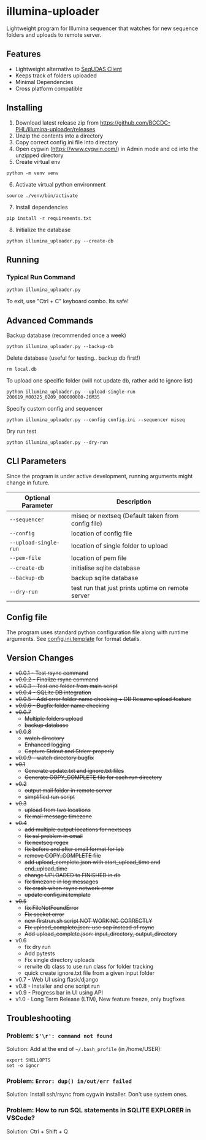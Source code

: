 # illumina-uploader
Lightweight program for Illumina sequencer that watches for new sequence folders and uploads to remote server.

## Features
- Lightweight alternative to [SeqUDAS Client](https://github.com/duanjunhyq/sequdas_client) 
- Keeps track of folders uploaded
- Minimal Dependencies
- Cross platform compatible

## Installing
1. Download latest release zip from https://github.com/BCCDC-PHL/illumina-uploader/releases
2. Unzip the contents into a directory
3. Copy correct config.ini file into directory
4. Open cygwin (https://www.cygwin.com/) in Admin mode and cd into the unzipped directory
5. Create virtual env
```
python -m venv venv
```
6. Activate virtual python environment
```
source ./venv/bin/activate
```
7. Install dependencies
```
pip install -r requirements.txt
```
8. Initialize the database
```
python illumina_uploader.py --create-db
```

## Running

### Typical Run Command
```
python illumina_uploader.py
```

To exit, use "Ctrl + C" keyboard combo. Its safe!

## Advanced Commands

Backup database (recommended once a week)
```
python illumina_uploader.py --backup-db
```

Delete database (useful for testing.. backup db first!)
```
rm local.db
```

To upload one specific folder (will not update db, rather add to ignore list)
```
python illumina_uploader.py --upload-single-run 200619_M00325_0209_000000000-J6M35
```

Specify custom config and sequencer
```
python illumina_uploader.py --config config.ini --sequencer miseq
```

Dry run test
```
python illumina_uploader.py --dry-run
```

## CLI Parameters
Since the program is under active development, running arguments might change in future.

| Optional Parameter   | Description |
| -------------------- | ----------- |
| `--sequencer`        | miseq or nextseq (Default taken from config file) |
| `--config`           | location of config file |
| `--upload-single-run`| location of single folder to upload |
| `--pem-file`         | location of pem file |
| `--create-db`        | initialise sqlite database |
| `--backup-db`        | backup sqlite database |
| `--dry-run`          | test run that just prints uptime on remote server |

## Config file
The program uses standard python configuration file along with runtime arguments. 
See [config.ini.template](config.ini.template) for format details.

## Version Changes
- ~~v0.0.1 - Test rsync command~~
- ~~v0.0.2 - Finalize rsync command~~
- ~~v0.0.3 - Test one folder from main script~~
- ~~v0.0.4 - SQLite DB integration~~
- ~~v0.0.5 - Add error folder name checking + DB Resume upload feature~~
- ~~v0.0.6 - Bugfix folder name checking~~
- ~~v0.0.7~~
    - ~~Multiple folders upload~~
    - ~~backup database~~
- ~~v0.0.8~~
    - ~~watch directory~~
    - ~~Enhanced logging~~
    - ~~Capture Stdout and Stderr properly~~
- ~~v0.0.9 - watch directory bugfix~~
- ~~v0.1~~
     - ~~Generate update.txt and ignore.txt files~~
     - ~~Generate COPY_COMPLETE file for each run directory~~
- ~~v0.2~~
     - ~~output mail folder in remote server~~
     - ~~simplified run script~~
- ~~v0.3~~
     - ~~upload from two locations~~
     - ~~fix mail message timezone~~
- ~~v0.4~~
     - ~~add multiple output locations for nextseqs~~
     - ~~fix ssl problem in email~~
     - ~~fix nextseq regex~~
     - ~~fix before and after email format for lab~~
     - ~~remove COPY_COMPLETE file~~
     - ~~add upload_complete.json with start_upload_time and end_upload_time~~
     - ~~change UPLOADED to FINISHED in db~~
     - ~~fix timezone in log messages~~
     - ~~fix crash when rsync network error~~
     - ~~update config.ini.template~~
- ~~v0.5~~
    - ~~fix FileNotFoundError~~
    - ~~Fix socket error~~
    - ~~new firstrun.sh script NOT WORKING CORRECTLY~~
    - ~~Fix upload_complete.json: use scp instead of rsync~~
    - ~~Add upload_complete.json: input_directory, output_directory~~
- v0.6
    - fix dry run
    - Add pytests
    - Fix single directory uploads
    - rerwite db class to use run class for folder tracking
    - quick create ignore.txt file from a given input folder
- v0.7   - Web UI using flask/django
- v0.8   - Installer and one script run
- v0.9   - Progress bar in UI using API
- v1.0   - Long Term Release (LTM), New feature freeze, only bugfixes

## Troubleshooting
### Problem: `$'\r': command not found`
Solution: Add at the end of `~/.bash_profile` (in /home/USER):
```
export SHELLOPTS
set -o igncr
```

### Problem: `Error: dup() in/out/err failed`
Solution: Install ssh/rsync from cygwin installer. Don't use system ones.

### Problem: How to run SQL statements in SQLITE EXPLORER in VSCode?
Solution: Ctrl + Shift + Q